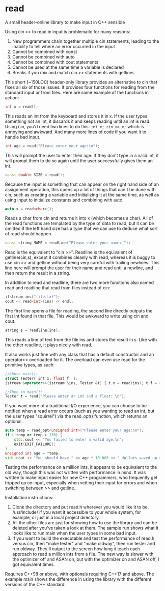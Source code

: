 # read
A small header-online library to make input in C++ sensible

Using cin >> to read in input is problematic for many reasons:
1) New programmers chain together multiple cin statements, leading to the inability to tell where an error occurred in the input
2) Cannot be combined with const
3) Cannot be combined with auto
4) Cannot be combined with cout statements
5) Cannot be used at the same time a variable is declared
6) Breaks if you mix and match cin >> statements with getlines

This short (~150LOC) header-only library provides an alternative to cin that fixes all six of those issues. It provides four functions for reading from the standard input or from files. Here are some example of the functions in action:

```C++
int x = read();
```
This reads an int from the keyboard and stores it in x. If the user types something not an int, it discards it and keeps reading until an int is read. Using cin, you'd need two lines to do this: ```int x; cin >> x;``` which is annoying and awkward. And many more lines of code if you want it to handle bad input.

```C++
int age = read("Please enter your age:\n");
```
This will prompt the user to enter their age. If they don't type in a valid int, it will prompt them to do so again until the user successfully gives them an int.

```C++
const double SIZE = read();
```
Because the input is something that can appear on the right hand side of an assignment operation, this opens up a lot of things that can't be done with cin, such as creating a variable and initializing it at the same time, as well as using input to initialize constants and combining with auto.

```C++
auto x = read<char>();
```
Reads a char from cin and returns it into x (which becomes a char). All of the read functions are templated by the type of data to read, but it can be omitted if the left hand size has a type that we can use to deduce what sort of read should happen.

```C++
const string NAME = readline("Please enter your name: ");
```
Read is the equivalent to "cin >>". Readline is the equivalent of getline(cin,s), except it combines cleanly with read, whereas it is buggy to use cin >> and getline without being very careful with trailing newlines. This line here will prompt the user for their name and read until a newline, and then return the result in a string.

In addition to read and readline, there are two more functions also named read and readline that read from files instead of cin:

```C++
ifstream ins("file.txt");
cout << read<int>(ins) << endl;
```
The first line opens a file for reading, the second line directly outputs the first int found in that file. This would be awkward to write using cin and cout.

```C++
string s = readline(ins);
```
This reads a line of text from the file ins and stores the result in s. Like with the other readline, it plays nicely with read.

It also works just fine with any class that has a default constructor and an operator>> overloaded for it. The overload can even use read for the primitive types, as such:

```C++
//Above main():
struct Tester{ int x; float f; };
istream &operator>>(istream &ins, Tester &t) { t.x = read(ins); t.f = read(ins); return ins; }

//Then in main():
Tester t = read("Please enter an int and a float: \n");
```

If you want more of a traditional I/O experience, you can choose to be notified when a read error occurs (such as you wanting to read an int, but the user types "squirrel") via the read_opt() function, which returns an optional:

```C++
auto temp = read_opt<unsigned int>("Please enter your age:\n");
if (!temp or temp > 130) {
	std::cout << "You failed to enter a valid age.\n";
	exit(EXIT_FAILURE);
}
unsigned int age = *temp;
std::cout << "You should have " << age * 10'000 << " dollars saved up right now.\n";
```

Testing the performance on a million ints, it appears to be equivalent to the old way, though this was not written with performance in mind. It was written to make input easier for new C++ programmers, who frequently get tripped up on input, especially when vetting their input for errors and when switching between >> and getline.

Installation instructions:

1. Clone the directory and put read.h wherever you would like it to be. /usr/include/ if you want it accessible to your whole system, for example, or just in a local project directory.
2. All the other files are just for showing how to use the library and can be deleted after you've taken a look at them. The sample run shows what it looks like to run main when the user types in some bad input.
3. If you want to build the executable and test the performance of read.h versus cin, then "make tester" and "make oldway", then run tester and run oldway. They'll output to the screen how long it teach each approach to read a million ints from a file. The new way is slower with the optimizer off and ASAN on, but with the optimizer on and ASAN off, I got equivalent times.

Requires C++98 or above, with optionals requiring C++17 and above. The example main shows the difference in using the library with the different versions of the C++ standard.
